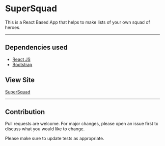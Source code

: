# SuperSquad

This is a React Based App that helps to make lists of your own squad of heroes.

---

## Dependencies used

- [React JS](https://reactjs.org/)
- [Bootstrap](https://getbootstrap.com/docs/5.0/getting-started/introduction/)

## View Site

[SuperSquad](https://supersquad-sjana7797.netlify.app/)

---

## Contribution

Pull requests are welcome. For major changes, please open an issue first to discuss what you would like to change.

Please make sure to update tests as appropriate.
